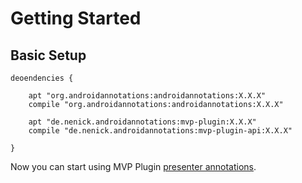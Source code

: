# Getting Started

## Basic Setup

```
deoendencies {

    apt "org.androidannotations:androidannotations:X.X.X"
    compile "org.androidannotations:androidannotations:X.X.X"

    apt "de.nenick.androidannotations:mvp-plugin:X.X.X"
    compile "de.nenick.androidannotations:mvp-plugin-api:X.X.X"

}
```

Now you can start using MVP Plugin [presenter annotations](EnhanceAsPresenter.md).